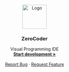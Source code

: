 <div id="top"></div>




<!-- PROJECT LOGO -->
<br />
<div align="center">
  <a href="https://github.com/N3wSk1Y/ZeroCoder/">
    <img src="src/windows/projects/appLogo.png" alt="Logo" width="80" height="80">
  </a>

<h3 align="center">ZeroCoder</h3>

  <p align="center">
    Visual Programming IDE
    <br />
    <a href="https://github.com/N3wSk1Y/ZeroCoder/"><strong>Start development »</strong></a>
    <br />
    <br />
    <a href="https://github.com/N3wSk1Y/ZeroCoder/issues">Report Bug</a>
    ·
    <a href="https://github.com/N3wSk1Y/ZeroCoder/issues">Request Feature</a>
  </p>
</div>




